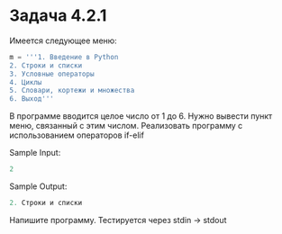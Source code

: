 # Задача 4.2.1

Имеется следующее меню:

```python
m = '''1. Введение в Python
2. Строки и списки
3. Условные операторы
4. Циклы
5. Словари, кортежи и множества
6. Выход'''
```

В программе вводится целое число от 1 до 6. Нужно вывести пункт меню, связанный с этим числом. Реализовать программу с использованием операторов if-elif

Sample Input:

```python
2
```

Sample Output:

```python
2. Строки и списки
```

Напишите программу. Тестируется через stdin → stdout
